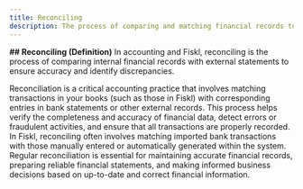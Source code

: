 ```yaml
---
title: Reconciling
description: The process of comparing and matching financial records to ensure accuracy
---
```


**## Reconciling (Definition)**
In accounting and Fiskl, reconciling is the process of comparing internal financial records with external statements to ensure accuracy and identify discrepancies.

Reconciliation is a critical accounting practice that involves matching transactions in your books (such as those in Fiskl) with corresponding entries in bank statements or other external records. This process helps verify the completeness and accuracy of financial data, detect errors or fraudulent activities, and ensure that all transactions are properly recorded. In Fiskl, reconciling often involves matching imported bank transactions with those manually entered or automatically generated within the system. Regular reconciliation is essential for maintaining accurate financial records, preparing reliable financial statements, and making informed business decisions based on up-to-date and correct financial information.
